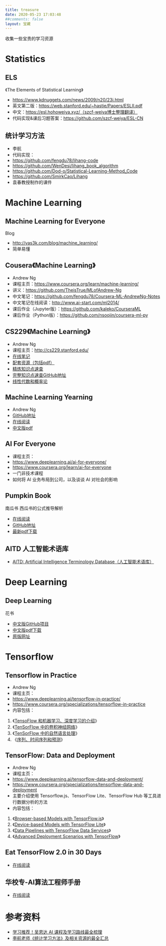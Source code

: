 ```yaml
---
title: treasure
date: 2020-05-23 17:03:48
##comments: false
layout: 宝藏
---
```


收集一些宝贵的学习资源

# Statistics
## ELS
《The Elements of Statistical Learning》
- https://www.kdnuggets.com/news/2009/n20/23i.html
- 英文第二版：https://web.stanford.edu/~hastie/Papers/ESLII.pdf
- 中文：https://esl.hohoweiya.xyz/（szcf-weiya博士整理翻译）
- 代码实现&课后习题答案：https://github.com/szcf-weiya/ESL-CN
## 统计学习方法
- 李航
- 代码实现：
 - https://github.com/fengdu78/lihang-code
 - https://github.com/WenDesi/lihang_book_algorithm
 - https://github.com/Dod-o/Statistical-Learning-Method_Code
 - https://github.com/SmirkCao/Lihang
- 袁春教授制作的课件


# Machine Learning
## Machine Learning for Everyone
Blog
- http://vas3k.com/blog/machine_learning/
- 简单易懂

## Cousera《Machine Learning》
- Andrew Ng
- 课程主页：https://www.coursera.org/learn/machine-learning/
- 讲义：https://github.com/TheisTrue/MLofAndrew-Ng
- 中文笔记：https://github.com/fengdu78/Coursera-ML-AndrewNg-Notes
- 中文笔记在线阅读：http://www.ai-start.com/ml2014/
- 课后作业（Jupyter版）：https://github.com/kaleko/CourseraML
- 课后作业（Python版）：https://github.com/nsoojin/coursera-ml-py

## CS229《Machine Learning》
- Andrew Ng
- 课程主页：http://cs229.stanford.edu/
- [在线笔记](https://wei2624.github.io/machine%20learning/Machine-Learning-Notes/)
- [配套资源（包括pdf）](http://cs229.stanford.edu/summer2019/)
- [精炼知识点速查](https://stanford.edu/~shervine/teaching/cs-229/)
- [完整知识点速查GitHub地址](https://github.com/afshinea/stanford-cs-229-machine-learning)
- [线性代数和概率论](https://github.com/fengdu78/Data-Science-Notes/tree/master/0.math/1.CS229)

## Machine Learning Yearning
- Andrew Ng
- [GitHub地址](https://github.com/deeplearning-ai/machine-learning-yearning-cn)
- [在线阅读](https://deeplearning-ai.github.io/machine-learning-yearning-cn/docs/home/)
- [中文版pdf](https://github.com/deeplearning-ai/machine-learning-yearning-cn/releases/download/v0.5.0/MLY-zh-cn.pdf)

## AI For Everyone
- 课程主页：
 - https://www.deeplearning.ai/ai-for-everyone/
 - https://www.coursera.org/learn/ai-for-everyone
- 一门非技术课程
- 如何将 AI 业务布局到公司，以及谈谈 AI 对社会的影响

## Pumpkin Book
南瓜书
西瓜书的公式推导解析
- [在线阅读](https://datawhalechina.github.io/pumpkin-book/#/)
- [GitHub地址](https://github.com/datawhalechina/pumpkin-book)
- [最新pdf下载](https://github.com/datawhalechina/pumpkin-book/releases)

## AITD 人工智能术语库
- [AITD: Artificial Intelligence Terminology Database（人工智能术语库）](https://jiqizhixin.gitbook.io/artificial-intelligence-terminology-database)


# Deep Learning
## Deep Learning
花书
- [中文版GitHub项目](https://github.com/exacity/deeplearningbook-chinese)
- [中文版pdf下载](https://github.com/exacity/deeplearningbook-chinese/releases/download/v0.5-beta/dlbook_cn_v0.5-beta.pdf)
- [原版网址](http://www.deeplearningbook.org/)

# Tensorflow
## Tensorflow in Practice
- Andrew Ng
- 课程主页：
 - https://www.deeplearning.ai/tensorflow-in-practice/
 - https://www.coursera.org/specializations/tensorflow-in-practice
- 内容包括：
 1. 《[TensoFlow 和机器学习、深度学习的介绍](https://www.coursera.org/learn/introduction-tensorflow)》
 2. 《[TenSorFlow 中的卷积神经网络](https://www.coursera.org/learn/convolutional-neural-networks-tensorflow)》
 3. 《[TenSorFlow 中的自然语言处理](https://www.coursera.org/learn/natural-language-processing-tensorflow)》
 4. 《[序列、时间序列和预测](https://www.coursera.org/learn/tensorflow-sequences-time-series-and-prediction)》

## TensorFlow: Data and Deployment
- Andrew Ng
- 课程主页：
 - https://www.deeplearning.ai/tensorflow-data-and-deployment/
 - https://www.coursera.org/specializations/tensorflow-data-and-deployment
- 主要介绍使用 Tensorflow.js、TensorFlow Lite、TensorFlow Hub 等工具进行数据分析的方法
- 内容包括：
 1. 《[Browser-based Models with TensorFlow.js](https://www.coursera.org/learn/browser-based-models-tensorflow)》
 2. 《[Device-based Models with TensorFlow Lite](https://www.coursera.org/learn/device-based-models-tensorflow)》
 3. 《[Data Pipelines with TensorFlow Data Services](https://www.coursera.org/learn/data-pipelines-tensorflow)》
 4. 《[Advanced Deployment Scenarios with TensorFlow](https://www.coursera.org/learn/advanced-deployment-scenarios-tensorflow)》


## Eat TensorFlow 2.0 in 30 Days
- [在线阅读](https://lyhue1991.github.io/eat_tensorflow2_in_30_days/)



## 华校专-AI算法工程师手册
- [在线阅读](http://www.huaxiaozhuan.com/)


# 参考资料
- [学习推荐！吴恩达 AI 课程及学习路线最全梳理](https://mp.weixin.qq.com/s?__biz=MzUxMDg4ODg0OQ==&mid=2247483675&idx=1&sn=10500ee62d6f97ccf85eb17aafa01fc4&chksm=f97d5fe5ce0ad6f366428abb3984dd8f9aaca30b1622a7d3dda7524af13ff1fc279e53539d7f&mpshare=1&scene=1&srcid=&sharer_sharetime=1590232894093&sharer_shareid=b539221659d6ecf12200314308b58dd3&key=aade33cbd39cb82c364059c9e31660063c0aa77f64311af6ecd539686506d3463d9b75921aba3162bd63f2939aadcd98ddd9815ab37493c308a9978a022344c59b8757dcde068e1dee82b5c218742177&ascene=1&uin=MjAwNDUzMjgxNw%3D%3D&devicetype=Windows+10+x64&version=62090070&lang=zh_CN&exportkey=AaJlgy38xxCNc1wTJyRMC18%3D&pass_ticket=WmeWCzkC711ejO40K3WuLJavlJMGh1ZtxSWhMTtxCvyTgU9gjViumVCg4M8M7uYW)
- [李航老师《统计学习方法》及相关资源的最全汇总](https://mp.weixin.qq.com/s?__biz=MzUxMDg4ODg0OQ==&mid=2247483820&idx=1&sn=7c89f27d7bf844e9e379fe04d35a26b2&chksm=f97d5f52ce0ad6447333520c9bb442608a130b12d4e020cba2bf98ec95976e76d9720df12d99&mpshare=1&scene=1&srcid=&sharer_sharetime=1590232918678&sharer_shareid=b539221659d6ecf12200314308b58dd3&key=22e23d50f03eec40ca7f314b3e72702c3b8707d8b30aafee7583b76b1146068dae98c7e4e6d2d04ec16697033a65e69dbeac75281c24988755a56b0c24798e57d46900311bf21f9cc4caf89866c2f0c9&ascene=1&uin=MjAwNDUzMjgxNw%3D%3D&devicetype=Windows+10+x64&version=62090070&lang=zh_CN&exportkey=AVorckd5RFwpRBVUwSC6fxU%3D&pass_ticket=WmeWCzkC711ejO40K3WuLJavlJMGh1ZtxSWhMTtxCvyTgU9gjViumVCg4M8M7uYW)